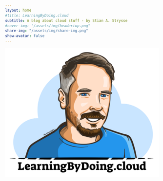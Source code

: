 ```yaml
---
layout: home
#title: LearningByDoing.cloud
subtitle: A blog about cloud stuff - by Stian A. Strysse
#cover-img: "/assets/img/headertop.png"
share-img: "/assets/img/share-img.png"
show-avatar: false
---
```


![Site Img](/assets/img/share-img.png)

